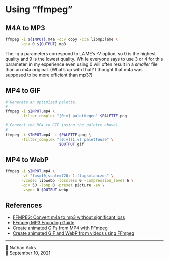 # Using “ffmpeg”

## M4A to MP3

```bash
ffmpeg -i ${INPUT}.m4a -c:v copy -c:a libmp3lame \
       -q:a 0 ${OUTPUT}.mp3
```

The -q:a parameters correspond to LAME’s -V option, so 0 is the highest quality and 9 is the lowest quality. While everyone says to use 3 or 4 for this parameter, in my experience even using 0 will often result in a *smaller* file than an m4a original. (What’s up with that? I thought that m4a was supposed to be more efficient than mp3?)

## MP4 to GIF

```bash
# Generate an optimized palette.
#
ffmpeg -i $INPUT.mp4 \
       -filter_complex "[0:v] palettegen" $PALETTE.png

# Convert the MP4 to GIF (using the palette above).
#
ffmpeg -i $INPUT.mp4 -i $PALETTE.png \
       -filter_complex "[0:v][1:v] paletteuse" \
	                    $OUTPUT.gif
```

## MP4 to WebP

```bash
ffmpeg -i $INPUT.mp4 \
       -vf "fps=10,scale=720:-1:flags=lanczos" \
       -vcodec libwebp -lossless 0 -compression_level 6 \
       -q:v 50 -loop 0 -preset picture -an \
       -vsync 0 $OUTPUT.webp
```

## References

* [FFMPEG: Convert m4a to mp3 without significant loss](https://superuser.com/a/704535)
* [FFmpeg MP3 Encoding Guide](https://trac.ffmpeg.org/wiki/Encode/MP3)
* [Create animated GIFs from MP4 with FFmpeg](https://homehack.nl/create-animated-gifs-from-mp4-with-ffmpeg/)
* [Create animated GIF and WebP from videos using FFmpeg](https://mattj.io/posts/2021-02-27-create-animated-gif-and-webp-from-videos-using-ffmpeg/)

- - - -

<span aria-hidden="true">👤</span> Nathan Acks  
<span aria-hidden="true">📅</span> September 10, 2021
